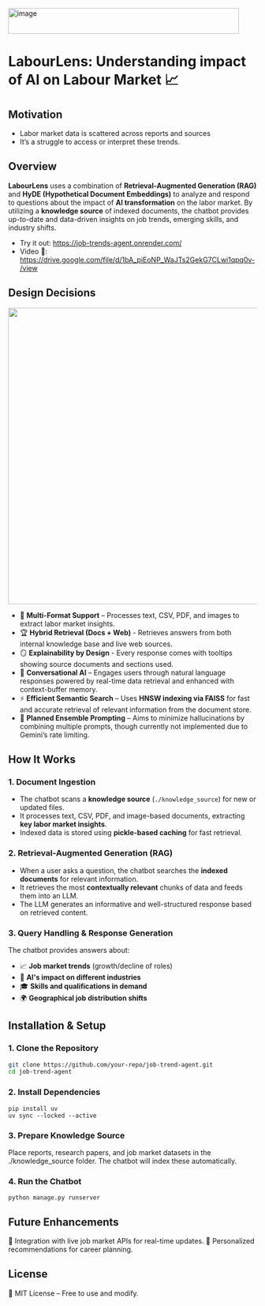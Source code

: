<img width="468" height="52" alt="image" src="https://github.com/user-attachments/assets/83170d02-3448-42e8-82e9-5cadd48853d9" />

# LabourLens: Understanding impact of AI on Labour Market 📈

## Motivation
- Labor market data is scattered across reports and sources
- It’s a struggle to access or interpret these trends.

## Overview  
**LabourLens** uses a combination of **Retrieval-Augmented Generation (RAG)** and **HyDE (Hypothetical Document Embeddings)** to analyze and respond to questions about the impact of **AI transformation** on the labor market. By utilizing a **knowledge source** of indexed documents, the chatbot provides up-to-date and data-driven insights on job trends, emerging skills, and industry shifts.  

- Try it out: https://job-trends-agent.onrender.com/
- Video 🎥: https://drive.google.com/file/d/1bA_piEoNP_WaJTs2GekG7CLwi1qpq0v-/view
  
## Design Decisions

<p align="center">
  <img src="https://github.com/user-attachments/assets/83d873c4-9db2-49f4-b82b-ec00147ea2d6" width="600"/>
</p>

- 🚀 **Multi-Format Support** – Processes text, CSV, PDF, and images to extract labor market insights.
- 🏆 **Hybrid Retrieval (Docs + Web)** - Retrieves answers from both internal knowledge base and live web sources.
- 🪞 **Explainability by Design** - Every response comes with tooltips showing source documents and sections used.
- 🧠 **Conversational AI** – Engages users through natural language responses powered by real-time data retrieval and enhanced with context-buffer memory.  
- ⚡ **Efficient Semantic Search** – Uses **HNSW indexing via FAISS** for fast and accurate retrieval of relevant information from the document store.  
- 🎯 **Planned Ensemble Prompting** – Aims to minimize hallucinations by combining multiple prompts, though currently not implemented due to Gemini’s rate limiting.

## How It Works  

### 1. **Document Ingestion**  
- The chatbot scans a **knowledge source** (`./knowledge_source`) for new or updated files.  
- It processes text, CSV, PDF, and image-based documents, extracting **key labor market insights**.  
- Indexed data is stored using **pickle-based caching** for fast retrieval.  

### 2. **Retrieval-Augmented Generation (RAG)**  
- When a user asks a question, the chatbot searches the **indexed documents** for relevant information.  
- It retrieves the most **contextually relevant** chunks of data and feeds them into an LLM.  
- The LLM generates an informative and well-structured response based on retrieved content.  

### 3. **Query Handling & Response Generation**  
The chatbot provides answers about:  
- 📈 **Job market trends** (growth/decline of roles)  
- 🤖 **AI's impact on different industries**  
- 🎓 **Skills and qualifications in demand**  
- 🌍 **Geographical job distribution shifts**  

## Installation & Setup  

### 1. **Clone the Repository**  
```bash
git clone https://github.com/your-repo/job-trend-agent.git
cd job-trend-agent
```
### 2. **Install Dependencies**
```
pip install uv
uv sync --locked --active
```

### 3. **Prepare Knowledge Source**
Place reports, research papers, and job market datasets in the ./knowledge_source folder.
The chatbot will index these automatically.

### 4. **Run the Chatbot**
```
python manage.py runserver
```

## Future Enhancements
🔹 Integration with live job market APIs for real-time updates.
🔹 Personalized recommendations for career planning.


## License
📜 MIT License – Free to use and modify.


